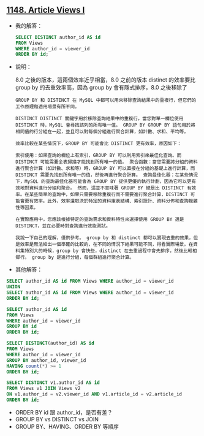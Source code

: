 ## [1148. Article Views I](https://leetcode.com/problems/article-views-i/description/)

- 我的解答：

  ```sql
  SELECT DISTINCT author_id AS id
  FROM Views
  WHERE author_id = viewer_id
  ORDER BY id;
  ```

- 說明：

  8.0 之後的版本，這兩個效率近乎相當，8.0 之前的版本 distinct 的效率要比 group by 的去重效率高，因為 group by 會有隱式排序，8.0 之後移除了

  ```
  GROUP BY 和 DISTINCT 在 MySQL 中都可以用來移除查詢結果中的重複行，但它們的工作原理和適用場景有所不同。

  DISTINCT DISTINCT 關鍵字用於移除查詢結果中的重複行。當您對單一欄位使用 DISTINCT 時，MySQL 會尋找該列的所有唯一值。 GROUP BY GROUP BY 語句用於將相同值的行分組在一起，並且可以對每個分組進行聚合計算，如計數、求和、平均等。

  效率比較在某些情況下，GROUP BY 可能會比 DISTINCT 更有效率，原因如下：

  索引使用：如果查詢的欄位上有索引，GROUP BY 可以利用索引來最佳化查詢。而 DISTINCT 可能需要全表掃描才能找到所有唯一的值。 聚合函數：當您需要將分組的資料進行聚合計算（如計數、求和等）時，GROUP BY 可以直接在分組的基礎上進行計算，而 DISTINCT 需要先找到所有唯一的值，然後再進行聚合計算。 查詢最佳化器：在某些情況下，MySQL 的查詢最佳化器可能會為 GROUP BY 提供更優的執行計劃，因為它可以更有效地對資料進行分組和聚合。 然而，這並不意味著 GROUP BY 總是比 DISTINCT 有效率。在某些簡單的查詢中，如果只需要移除重複行而不需要進行聚合計算，DISTINCT 可能會更有效率。此外，效率還取決於特定的資料庫表結構、索引設計、資料分佈和查詢複雜性等因素。

  在實際應用中，您應該根據特定的查詢需求和資料特性來選擇使用 GROUP BY 還是 DISTINCT，並在必要時對查詢進行效能測試。
  ```

  ```
  我說一下自己的理解，僅供參考。 group by 和 distinct 都可以實現去重的效果，但是效率是無法給出一個準確的比較的，在不同的情況下結果可能不同，得看實際場景。在資料集特別大的時候，group by 會快些，distinct 在去重過程中會先排序，然後比較相鄰行。 group by 是進行分組，每個群組進行聚合計算。
  ```

- 其他解答：

```sql
SELECT author_id AS id FROM Views WHERE author_id = viewer_id
UNION
SELECT author_id AS id FROM Views WHERE author_id = viewer_id
ORDER BY id;
```

```sql
SELECT author_id AS id
FROM Views
WHERE author_id = viewer_id
GROUP BY id
ORDER BY id;
```

```sql
SELECT DISTINCT(author_id) AS id
FROM Views
WHERE author_id = viewer_id
GROUP BY author_id, viewer_id
HAVING count(*) >= 1
ORDER BY id;
```

```sql
SELECT DISTINCT v1.author_id AS id
FROM Views v1 JOIN Views v2
ON v1.author_id = v2.viewer_id AND v1.article_id = v2.article_id
ORDER BY id;
```

- ORDER BY id 跟 author_id，是否有差？
- GROUP BY vs DISTINCT vs JOIN
- GROUP BY、HAVING、ORDER BY 等順序
